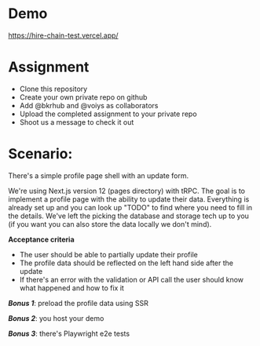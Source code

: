 # Demo

https://hire-chain-test.vercel.app/

# Assignment

- Clone this repository
- Create your own private repo on github
- Add @bkrhub and @voiys as collaborators
- Upload the completed assignment to your private repo
- Shoot us a message to check it out

# Scenario: 

There's a simple profile page shell with an update form. 

We're using Next.js version 12 (pages directory) with tRPC. The goal is to implement a profile page with the ability to update their data. Everything is already set up and you can look up "TODO" to find where you need to fill in the details. We've left the picking the database and storage tech up to you (if you want you can also store the data locally we don't mind). 

**Acceptance criteria**
- The user should be able to partially update their profile
- The profile data should be reflected on the left hand side after the update
- If there's an error with the validation or API call the user should know what happened and how to fix it

***Bonus 1***: preload the profile data using SSR

***Bonus 2***: you host your demo

***Bonus 3***: there's Playwright e2e tests
